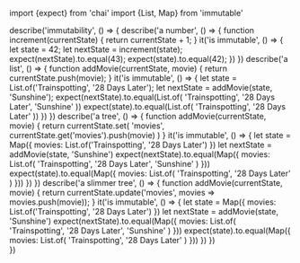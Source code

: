 import {expect} from 'chai'
import {List, Map} from 'immutable'

describe('immutability', () => {
  describe('a number', () => {
    function increment(currentState) {
      return currentState + 1;
    }
    it('is immutable', () => {
      let state = 42;
      let nextState = increment(state);
      expect(nextState).to.equal(43);
      expect(state).to.equal(42);
    })
  })
  describe('a list', () => {
    function addMovie(currentState, movie) {
      return currentState.push(movie);
    }
    it('is immutable', () => {
      let state = List.of('Trainspotting', '28 Days Later');
      let nextState = addMovie(state, 'Sunshine');
      expect(nextState).to.equal(List.of(
        'Trainspotting',
        '28 Days Later',
        'Sunshine'
      ))
      expect(state).to.equal(List.of(
        'Trainspotting',
        '28 Days Later'
      ))
    })
  })
  describe('a tree', () => {
    function addMovie(currentState, movie) {
      return currentState.set(
        'movies',
        currentState.get('movies').push(movie)
      )
    }
    it('is immutable', () => {
      let state = Map({
        movies: List.of('Trainspotting', '28 Days Later')
      })
      let nextState = addMovie(state, 'Sunshine')
      expect(nextState).to.equal(Map({
        movies: List.of(
          'Trainspotting',
          '28 Days Later',
          'Sunshine'
        )
      }))
      expect(state).to.equal(Map({
        movies: List.of(
          'Trainspotting',
          '28 Days Later'
        )
      }))
    })
  })
  describe('a slimmer tree', () => {
    function addMovie(currentState, movie) {
      return currentState.update('movies', movies => movies.push(movie));
    }
    it('is immutable', () => {
      let state = Map({
        movies: List.of('Trainspotting', '28 Days Later')
      })
      let nextState = addMovie(state, 'Sunshine')
      expect(nextState).to.equal(Map({
        movies: List.of(
          'Trainspotting',
          '28 Days Later',
          'Sunshine'
        )
      }))
      expect(state).to.equal(Map({
        movies: List.of(
          'Trainspotting',
          '28 Days Later'
        )
      }))
    })
  })   
})